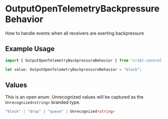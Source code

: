 # OutputOpenTelemetryBackpressureBehavior

How to handle events when all receivers are exerting backpressure

## Example Usage

```typescript
import { OutputOpenTelemetryBackpressureBehavior } from "cribl-control-plane/models";

let value: OutputOpenTelemetryBackpressureBehavior = "block";
```

## Values

This is an open enum. Unrecognized values will be captured as the `Unrecognized<string>` branded type.

```typescript
"block" | "drop" | "queue" | Unrecognized<string>
```